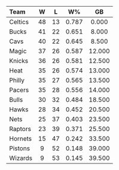 | Team                             |  W  |  L  |  W%   |   GB   |
|:---------------------------------|:---:|:---:|:-----:|:------:|
| [](/r/bostonceltics) Celtics     | 48  | 13  | 0.787 | 0.000  |
| [](/r/mkebucks) Bucks            | 41  | 22  | 0.651 | 8.000  |
| [](/r/clevelandcavs) Cavs        | 40  | 22  | 0.645 | 8.500  |
| [](/r/orlandomagic) Magic        | 37  | 26  | 0.587 | 12.000 |
| [](/r/nyknicks) Knicks           | 36  | 26  | 0.581 | 12.500 |
| [](/r/heat) Heat                 | 35  | 26  | 0.574 | 13.000 |
| [](/r/sixers) Philly             | 35  | 27  | 0.565 | 13.500 |
| [](/r/pacers) Pacers             | 35  | 28  | 0.556 | 14.000 |
| [](/r/chicagobulls) Bulls        | 30  | 32  | 0.484 | 18.500 |
| [](/r/atlantahawks) Hawks        | 28  | 34  | 0.452 | 20.500 |
| [](/r/gonets) Nets               | 25  | 37  | 0.403 | 23.500 |
| [](/r/torontoraptors) Raptors    | 23  | 39  | 0.371 | 25.500 |
| [](/r/charlottehornets) Hornets  | 15  | 47  | 0.242 | 33.500 |
| [](/r/detroitpistons) Pistons    |  9  | 52  | 0.148 | 39.000 |
| [](/r/washingtonwizards) Wizards |  9  | 53  | 0.145 | 39.500 |
